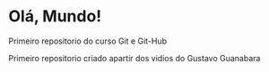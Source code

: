 # Olá, Mundo!
 Primeiro repositorio do curso Git e Git-Hub

 Primeiro repositorio criado apartir dos vidios do Gustavo Guanabara
 

